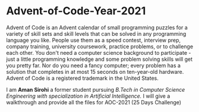 # Advent-of-Code-Year-2021
Advent of Code is an Advent calendar of small programming puzzles for a variety of skill sets and skill levels that can be solved in any programming language you like. People use them as a speed contest, interview prep, company training, university coursework, practice problems, or to challenge each other.  You don't need a computer science background to participate - just a little programming knowledge and some problem solving skills will get you pretty far. Nor do you need a fancy computer; every problem has a solution that completes in at most 15 seconds on ten-year-old hardware.
Advent of Code is a registered trademark in the United States.

I am **Aman Sirohi** a former student pursuing *B.Tech in Computer Science Engineering with specialization in Artificial Intelligence.*
I will give a walkthrough and provide all the files for AOC-2021 (25 Days Challenge)
